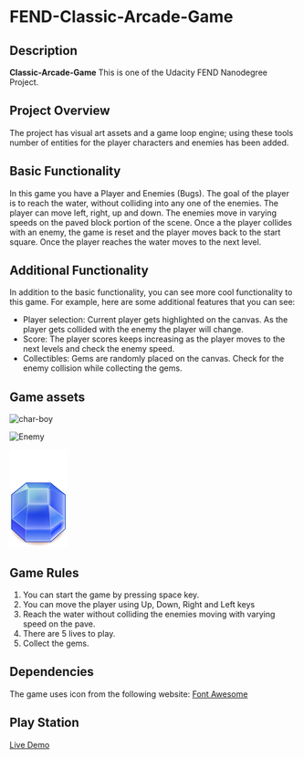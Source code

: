 FEND-Classic-Arcade-Game
===============================
## Description
**Classic-Arcade-Game**  This is one of the Udacity FEND Nanodegree Project.

## Project Overview
The project has visual art assets and a game loop engine; using these tools number of entities for the player characters and enemies has been added.

## Basic Functionality
In this game you have a Player and Enemies (Bugs). The goal of the player is to reach the water, without colliding into any one of the enemies. The player can move left, right, up and down. The enemies move in varying speeds on the paved block portion of the scene. Once a the player collides with an enemy, the game is reset and the player moves back to the start square. Once the player reaches the water moves to the next level.

## Additional Functionality
In addition to the basic functionality, you can see more cool functionality to this game. For example, here are some additional features that you can see:

- Player selection: Current player gets highlighted on the canvas. As the player gets collided with the enemy the player will change.
- Score: The player scores keeps increasing as the player moves to the next levels and check the enemy speed.
- Collectibles: Gems are randomly placed on the canvas. Check for the enemy collision while collecting the gems.

## Game assets
![char-boy](https://github.com/Sravanthi-cb/FEND-Classic-Arcade-Game/blob/master/images/char-boy.png)

![Enemy](https://github.com/Sravanthi-cb/FEND-Classic-Arcade-Game/blob/master/images/enemy-bug.png)

![Gems](https://github.com/Sravanthi-cb/FEND-Classic-Arcade-Game/blob/master/images/gem-blue.png)

## Game Rules
1. You can start the game by pressing space key.
2. You can move the player using Up, Down, Right and Left keys
3. Reach the water without colliding the enemies moving with varying speed on the pave.
4. There are 5 lives to play. 
5. Collect the gems. 

## Dependencies
The game uses icon from the following website: [Font Awesome](https://cdnjs.cloudflare.com/ajax/libs/font-awesome/4.7.0/css/font-awesome.min.css)

## Play Station
[Live Demo](https://sravanthi-cb.github.io/FEND-Classic-Arcade-Game/)
